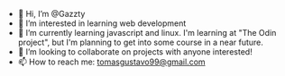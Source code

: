 - 👋 Hi, I’m @Gazzty
- 👀 I’m interested in learning web development
- 🌱 I’m currently learning javascript and linux. I'm learning at "The Odin project", but I'm planning to get into some course in a near future.
- 💞️ I’m looking to collaborate on projects with anyone interested!
- 📫 How to reach me: tomasgustavo99@gmail.com

<!---
Gazzty/Gazzty is a ✨ special ✨ repository because its `README.md` (this file) appears on your GitHub profile.
You can click the Preview link to take a look at your changes.
--->
